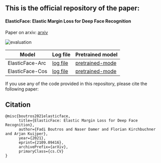 

## This is the official repository of the paper:
#### ElasticFace: Elastic Margin Loss for Deep Face Recognition
Paper on arxiv: [arxiv](https://arxiv.org/pdf/2109.09416.pdf)

![evaluation](https://raw.githubusercontent.com/fdbtrs/ElasticFace/main/images/margins.png)




| Model  | Log file| Pretrained model|
| ------------- | ------------- |------------- |
| ElasticFace-Arc      |[log file](https://cloud-ext.igd.fraunhofer.de/s/789rCyTxFr28SsG) |[pretrained-mode](https://cloud-ext.igd.fraunhofer.de/s/44iGb2XxqZa2aDA) |
| ElasticFace-Cos  |[log file](https://cloud-ext.igd.fraunhofer.de/s/x8RQfQj3tkFfRFD) |[pretrained-mode](https://cloud-ext.igd.fraunhofer.de/s/G45JejZpxgjRBde) |



If you use any of the code provided in this repository, please cite the following paper:


## Citation
```
@misc{boutros2021elasticface,
      title={ElasticFace: Elastic Margin Loss for Deep Face Recognition}, 
      author={Fadi Boutros and Naser Damer and Florian Kirchbuchner and Arjan Kuijper},
      year={2021},
      eprint={2109.09416},
      archivePrefix={arXiv},
      primaryClass={cs.CV}
}


```